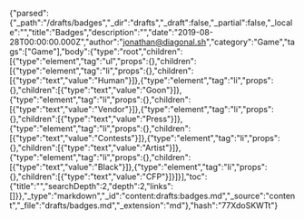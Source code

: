 {"parsed":{"_path":"/drafts/badges","_dir":"drafts","_draft":false,"_partial":false,"_locale":"","title":"Badges","description":"","date":"2019-08-28T00:00:00.000Z","author":"jonathan@diagonal.sh","category":"Game","tags":["Game"],"body":{"type":"root","children":[{"type":"element","tag":"ul","props":{},"children":[{"type":"element","tag":"li","props":{},"children":[{"type":"text","value":"Human"}]},{"type":"element","tag":"li","props":{},"children":[{"type":"text","value":"Goon"}]},{"type":"element","tag":"li","props":{},"children":[{"type":"text","value":"Vendor"}]},{"type":"element","tag":"li","props":{},"children":[{"type":"text","value":"Press"}]},{"type":"element","tag":"li","props":{},"children":[{"type":"text","value":"Contests"}]},{"type":"element","tag":"li","props":{},"children":[{"type":"text","value":"Artist"}]},{"type":"element","tag":"li","props":{},"children":[{"type":"text","value":"Black"}]},{"type":"element","tag":"li","props":{},"children":[{"type":"text","value":"CFP"}]}]}],"toc":{"title":"","searchDepth":2,"depth":2,"links":[]}},"_type":"markdown","_id":"content:drafts:badges.md","_source":"content","_file":"drafts/badges.md","_extension":"md"},"hash":"77XdoSKWTt"}